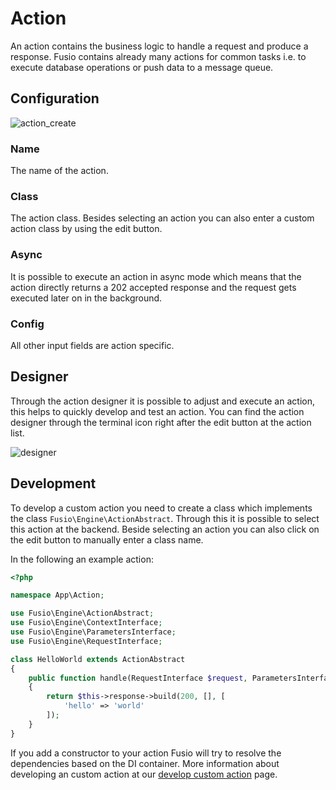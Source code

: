 
# Action

An action contains the business logic to handle a request and produce a response. Fusio contains already many actions
for common tasks i.e. to execute database operations or push data to a message queue.

## Configuration

![action_create](/img/backend/api/action_create.png)

### Name

The name of the action.

### Class

The action class. Besides selecting an action you can also enter a custom action class by using the edit button.

### Async

It is possible to execute an action in async mode which means that the action directly returns a 202 accepted response
and the request gets executed later on in the background.

### Config

All other input fields are action specific.

## Designer

Through the action designer it is possible to adjust and execute an action,
this helps to quickly develop and test an action. You can find the action designer
through the terminal icon right after the edit button at the action list.

![designer](/img/backend/api/action/designer.png)

## Development

To develop a custom action you need to create a class which implements the class `Fusio\Engine\ActionAbstract`.
Through this it is possible to select this action at the backend. Beside selecting an action you can also click on the
edit button to manually enter a class name.

In the following an example action:

```php
<?php

namespace App\Action;

use Fusio\Engine\ActionAbstract;
use Fusio\Engine\ContextInterface;
use Fusio\Engine\ParametersInterface;
use Fusio\Engine\RequestInterface;

class HelloWorld extends ActionAbstract
{
    public function handle(RequestInterface $request, ParametersInterface $configuration, ContextInterface $context): mixed
    {
        return $this->response->build(200, [], [
            'hello' => 'world'
        ]);
    }
}

```

If you add a constructor to your action Fusio will try to resolve the dependencies based on the DI container.
More information about developing an custom action at our [develop custom action](../../../use_cases/api_framework/develop_custom_action)
page.
